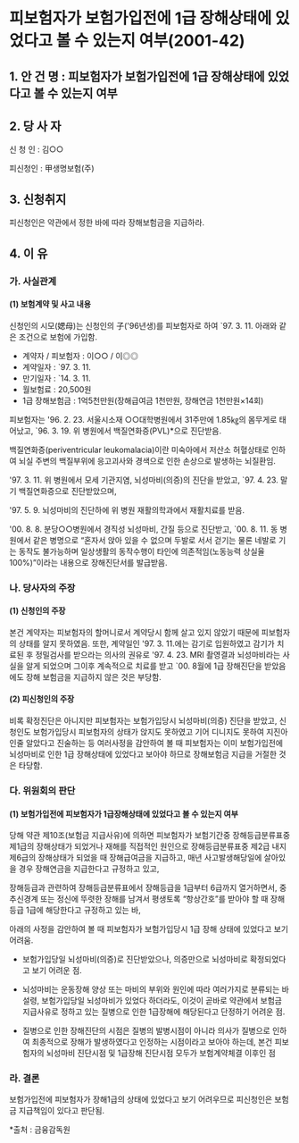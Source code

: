 # 피보험자가 보험가입전에 1급 장해상태에 있었다고 볼 수 있는지 여부(2001-42)


## 1. 안 건 명 : 피보험자가 보험가입전에 1급 장해상태에 있었다고 볼 수 있는지 여부

## 2. 당 사 자

신 청 인 : 김○○ 
               
피신청인 : 甲생명보험(주) 

## 3. 신청취지

피신청인은 약관에서 정한 바에 따라 장해보험금을 지급하라.

## 4. 이   유

### 가. 사실관계

#### (1) 보험계약 및 사고 내용

신청인의 시모(媤母)는 신청인의 子('96년생)를 피보험자로 하여 `97. 3. 11. 아래와 같은 조건으로 보험에 가입함.

- 계약자 / 피보험자    :   이○○ / 이◎◎
- 계약일자             :   `97. 3. 11. 
- 만기일자             :   `14. 3. 11.
- 월보험료             :   20,500원
- 1급 장해보험금       :   1억5천만원(장해급여금 1천만원, 장해연금 1천만원×14회)

피보험자는 '96. 2. 23. 서울시소재 ○○대학병원에서 31주만에 1.85㎏의 몸무게로 태어났고, `96. 3. 19. 위 병원에서 백질연화증(PVL)*으로 진단받음.

백질연화증(periventricular leukomalacia)이란 미숙아에서 저산소  허혈상태로 인하여 뇌실 주변의 백질부위에 응고괴사와 경색으로 인한 손상으로 발생하는 뇌질환임.

'97. 3. 11. 위 병원에서 모세 기관지염, 뇌성마비(의증)의 진단을 받았고, `97. 4. 23. 말기 백질연화증으로 진단받았으며,

'97. 5. 9. 뇌성마비의 진단하에 위 병원 재활의학과에서 재활치료를 받음.

'00. 8. 8. 분당○○병원에서 경직성 뇌성마비, 간질 등으로 진단받고, `00. 8. 11. 동 병원에서 같은 병명으로 “혼자서 앉아 있을 수 없으며 두발로 서서 걷기는 물론 네발로 기는 동작도 불가능하며 일상생활의 동작수행이 타인에 의존적임(노동능력 상실율 100%)”이라는 내용으로 장해진단서를 발급받음.


### 나. 당사자의 주장

#### (1) 신청인의 주장

본건 계약자는 피보험자의 할머니로서 계약당시 함께 살고 있지 않았기 때문에 피보험자의 상태를 알지 못하였음. 또한, 계약일인 '97. 3. 11.에는 감기로 입원하였고 감기가 치료된 후 정밀검사를 받으라는 의사의 권유로 '97. 4. 23. MRI 촬영결과 뇌성마비라는 사실을 알게 되었으며 그이후 계속적으로 치료를 받고 `00. 8월에 1급 장해진단을 받았음에도 장해 보험금을 지급하지 않은 것은 부당함.

#### (2) 피신청인의 주장

비록 확정진단은 아니지만 피보험자는 보험가입당시 뇌성마비(의증) 진단을 받았고, 신청인도 보험가입당시 피보험자의 상태가 앉지도 못하였고 기어 디니지도 못하여 지진아인줄 알았다고 진술하는 등 여러사정을 감안하여 볼 때 피보험자는 이미 보험가입전에 뇌성마비로 인한 1급 장해상태에 있었다고 보아야 하므로 장해보험금 지급을 거절한 것은 타당함.


### 다. 위원회의 판단

#### (1) 보험가입전에 피보험자가 1급장해상태에 있었다고 볼 수 있는지 여부

당해 약관 제10조(보험금 지급사유)에 의하면 피보험자가 보험기간중 장해등급분류표중 제1급의 장해상태가 되었거나 재해를 직접적인 원인으로 장해등급분류표중 제2급 내지 제6급의 장해상태가 되었을 때 장해급여금을 지급하고, 매년 사고발생해당일에 살아있을 경우 장해연금을 지급한다고 규정하고 있고,

장해등급과 관련하여 장해등급분류표에서 장해등급을 1급부터 6급까지 열거하면서, 중추신경계 또는 정신에 뚜렷한 장해를 남겨서 평생토록 “항상간호”를 받아야 할 때 장해등급 1급에 해당한다고 규정하고 있는 바,

아래의 사정을 감안하여 볼 때 피보험자가 보험가입당시 1급 장해 상태에 있었다고 보기 어려움.

* 보험가입당일 뇌성마비(의증)로 진단받았으나, 의증만으로 뇌성마비로 확정되었다고 보기 어려운 점.

* 뇌성마비는 운동장해 양상 또는 마비의 부위와 원인에 따라 여러가지로 분류되는 바 설령, 보험가입당일 뇌성마비가 있었다 하더라도, 이것이 곧바로 약관에서 보험금 지급사유로 정하고 있는 질병으로 인한 1급장해에 해당된다고 단정하기 어려운 점.

* 질병으로 인한 장해진단의 시점은 질병의 발병시점이 아니라 의사가 질병으로 인하여 최종적으로 장해가 발생하였다고 인정하는 시점이라고 보아야 하는데, 본건 피보험자의 뇌성마비 진단시점 및 1급장해 진단시점 모두가 보험계약체결 이후인 점


### 라. 결론

보험가입전에 피보험자가 장해1급의 상태에 있었다고 보기 어려우므로 피신청인은 보험금 지급책임이 있다고 판단됨.

*출처 : 금융감독원